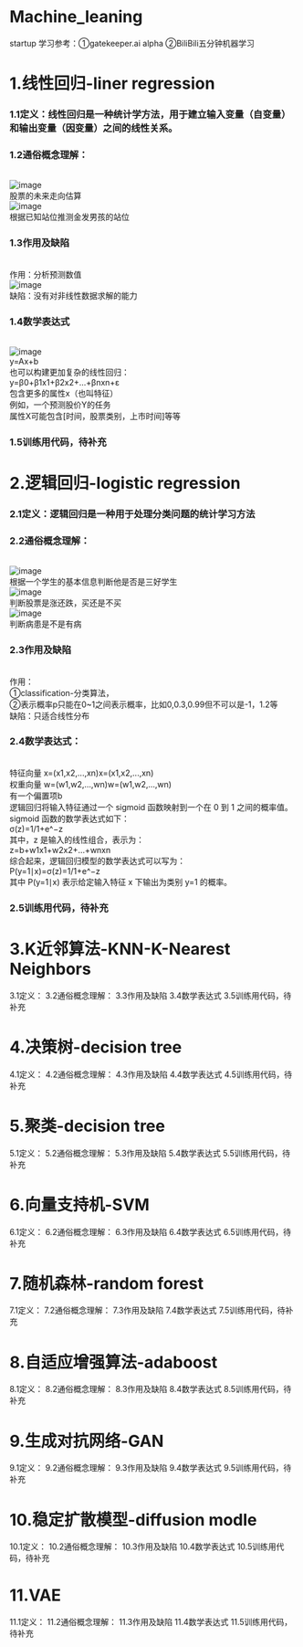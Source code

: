 # Machine_leaning
startup
学习参考：①gatekeeper.ai alpha  ②BiliBili五分钟机器学习

# 1.线性回归-liner regression
### 1.1定义：线性回归是一种统计学方法，用于建立输入变量（自变量）和输出变量（因变量）之间的线性关系。
### 1.2通俗概念理解：
<br> ![image](https://github.com/catto123455/Machine_leaning/assets/140484656/107f3170-98fd-4fb8-b24e-7a1c76643eec)
<br>股票的未来走向估算
<br>![image](https://github.com/catto123455/Machine_leaning/assets/140484656/72088859-1f30-494b-b4a2-74a88582af90)
<br>根据已知站位推测金发男孩的站位
### 1.3作用及缺陷
<br>作用：分析预测数值
<br>![image](https://github.com/catto123455/Machine_leaning/assets/140484656/7623e59e-ef77-430b-a1f2-a2e7822006b6)
<br>缺陷：没有对非线性数据求解的能力
### 1.4数学表达式
<br>![image](https://github.com/catto123455/Machine_leaning/assets/140484656/a6541224-bb93-4494-ba43-2dde4e6390ed)
<br>y=Ax+b
<br>也可以构建更加复杂的线性回归：
<br>y=β0+β1x1+β2x2+...+βnxn+ε
<br>包含更多的属性x（也叫特征）
<br>例如，一个预测股价Y的任务
<br>属性X可能包含[时间，股票类别，上市时间]等等
### 1.5训练用代码，待补充
# 2.逻辑回归-logistic regression
### 2.1定义：逻辑回归是一种用于处理分类问题的统计学习方法
### 2.2通俗概念理解：
<br>![image](https://github.com/catto123455/Machine_leaning/assets/140484656/2cf8a865-3c0c-4ef4-a45e-f60ea15faac5)
<br>根据一个学生的基本信息判断他是否是三好学生
<br>![image](https://github.com/catto123455/Machine_leaning/assets/140484656/6d2c32c4-cd97-41a1-b685-cc2e8d10d1ec)
<br>判断股票是涨还跌，买还是不买
<br>![image](https://github.com/catto123455/Machine_leaning/assets/140484656/336e853e-8631-44b5-9da3-245d84890a5e)
<br>判断病患是不是有病
### 2.3作用及缺陷
<br>作用：
<br>①classification-分类算法，
<br>②表示概率p只能在0~1之间表示概率，比如0,0.3,0.99但不可以是-1，1.2等
<br>缺陷：只适合线性分布
### 2.4数学表达式：
<br>特征向量 x=(x1,x2,...,xn)x=(x1,x2,...,xn)
<br>权重向量 w=(w1,w2,...,wn)w=(w1,w2,...,wn)
<br>有一个偏置项b
<br>逻辑回归将输入特征通过一个 sigmoid 函数映射到一个在 0 到 1 之间的概率值。
<br>sigmoid 函数的数学表达式如下：
<br>σ(z)=1/1+e^−z
<br>其中，z 是输入的线性组合，表示为：
<br>z=b+w1x1+w2x2+...+wnxn
<br>综合起来，逻辑回归模型的数学表达式可以写为：
<br>P(y=1∣x)=σ(z)=1/1+e^−z
<br>其中 P(y=1∣x) 表示给定输入特征 x 下输出为类别 y=1 的概率。
### 2.5训练用代码，待补充
# 3.K近邻算法-KNN-K-Nearest Neighbors
3.1定义：
3.2通俗概念理解：
3.3作用及缺陷
3.4数学表达式
3.5训练用代码，待补充
# 4.决策树-decision tree
4.1定义：
4.2通俗概念理解：
4.3作用及缺陷
4.4数学表达式
4.5训练用代码，待补充
# 5.聚类-decision tree
5.1定义：
5.2通俗概念理解：
5.3作用及缺陷
5.4数学表达式
5.5训练用代码，待补充
# 6.向量支持机-SVM
6.1定义：
6.2通俗概念理解：
6.3作用及缺陷
6.4数学表达式
6.5训练用代码，待补充
# 7.随机森林-random forest
7.1定义：
7.2通俗概念理解：
7.3作用及缺陷
7.4数学表达式
7.5训练用代码，待补充
# 8.自适应增强算法-adaboost
8.1定义：
8.2通俗概念理解：
8.3作用及缺陷
8.4数学表达式
8.5训练用代码，待补充
# 9.生成对抗网络-GAN
9.1定义：
9.2通俗概念理解：
9.3作用及缺陷
9.4数学表达式
9.5训练用代码，待补充
# 10.稳定扩散模型-diffusion modle
10.1定义：
10.2通俗概念理解：
10.3作用及缺陷
10.4数学表达式
10.5训练用代码，待补充
# 11.VAE
11.1定义：
11.2通俗概念理解：
11.3作用及缺陷
11.4数学表达式
11.5训练用代码，待补充
